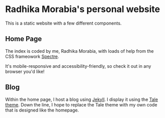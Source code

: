# Radhika Morabia's personal website

This is a static website with a few different components.

## Home Page

The index is coded by me, Radhika Morabia, with loads of help from the CSS frameowork [Spectre](https://picturepan2.github.io/spectre/).

It's mobile-responsive and accessibility-friendly, so check it out in any browser you'd like!

## Blog

Within the home page, I host a blog using [Jekyll](https://jekyllrb.com/). I display it using the [Tale theme](https://github.com/chesterhow/tale/). Down the line, I hope to replace the Tale theme with my own code that is designed like the homepage. 
